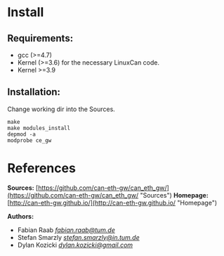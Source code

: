 Install
=======

Requirements:
-------------
+	gcc (>=4.7)
+	Kernel (>=3.6) for the necessary LinuxCan code.
+	Kernel >=3.9

Installation:
-------------
Change working dir into the Sources.


    make
    make modules_install
    depmod -a
    modprobe ce_gw


References
==========

__Sources:__
  [https://github.com/can-eth-gw/can_eth_gw/](https://github.com/can-eth-gw/can_eth_gw/ "Sources")
__Homepage:__
  [http://can-eth-gw.github.io/](http://can-eth-gw.github.io/ "Homepage")

__Authors:__

   + Fabian Raab _<fabian.raab@tum.de>_
   + Stefan Smarzly _<stefan.smarzly@in.tum.de>_
   + Dylan Kozicki _<dylan.kozicki@gmail.com>_
